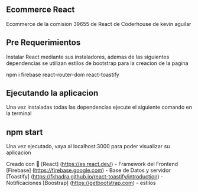 ## Ecommerce React
Ecommerce de la comision 39655 de React de Coderhouse de kevin aguilar

## Pre Requerimientos
Instalar React mediante sus instaladores, ademas de las siguientes dependencias
se utilizan estilos de bootstrap para la creacion de la pagina

npm i firebase react-router-dom react-toastify

## Ejecutando la aplicacion 
Una vez instaladas todas las dependencias ejecute el siguiente comando en la terminal

 ##   npm start
Una vez ejecutado, vaya al localhost:3000 para poder visualizar su aplicacion

Creado con 🧰
[React] (https://es.react.dev/) - Framework del Frontend
[Firebase] (https://firebase.google.com) - Base de Datos y servidor
[Toastify] (https://fkhadra.github.io/react-toastify/introduction) - Notificaciones
[Boostrap] (https://getbootstrap.com) - estilos
